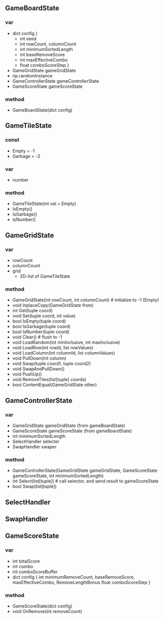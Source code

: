 ## GameBoardState
### var
- dict config {
    - int seed
    - int rowCount, columnCount
    - int minimumSortedLength
    - int baseRemoveScore
    - int maxEffectiveCombo
    - float comboScoreStep
}
- GameGridState gameGridState
- np.randomInstance
- GameControllerState gameControllerState
- GameScoreState gameScoreState
### method
- GameBoardState(dict config)

## GameTileState
### const
- Empty = -1
- Garbage = -2
### var
- number
### method
- GameTileState(int val = Empty)
- IsEmpty()
- IsGarbage()
- IsNumber()

## GameGridState
### var
- rowCount
- columnCount
- grid
    - 2D-list of GameTileState
### method
- GameGridState(int rowCount, int columnCount) # initialize to -1 (Empty)
- void InplaceCopy(GameGridState from)
- int Get(tuple coord)
- void Set(tuple coord, int value)
- bool IsEmpty(tuple coord)
- bool IsGarbage(tuple coord)
- bool IsNumber(tuple coord)
- void Clear() # flush to -1
- void LoadRandom(int minInclusive, int maxInclusive)
- void LoadRow(int rowId, list rowValues)
- void LoadColumn(int columnId, list columnValues)
- void PullDown(int column)
- void Swap(tuple coord1, tuple coord2)
- void SwapAndPullDown()
- void PushUp()
- void RemoveTiles(list[tuple] coords)
- bool ContentEqual(GameGridState other)

## GameControllerState
### var
- GameGridState gameGridState (from gameBoardState)
- GameScoreState gameScoreState (from gameBoardState)
- int minimumSortedLength
- SelectHandler selecter
- SwapHandler swaper
### method
- GameControllerState(GameGridState gameGridState, GameScoreState gameScoreState, int minimumSortedLength)
- int Select(list[tuple]) # call selector, and send result to gameScoreState
- bool Swap(list[tuple])

## SelectHandler
## SwapHandler

## GameScoreState
### var
- int totalScore
- int combo
- int comboScoreBuffer
- dict config {
    int minimumRemoveCount, baseRemoveScore, maxEffectiveCombo, RemoveLengthBonus
    float comboScoreStep
}
### method
- GameScoreState(dict config)
- void OnRemove(int removeCount)
